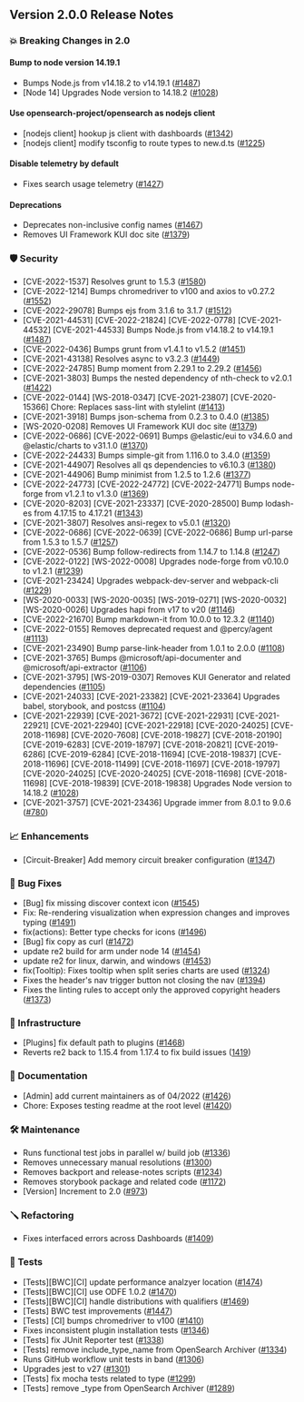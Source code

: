 ## Version 2.0.0 Release Notes

### 💥 Breaking Changes in 2.0

#### Bump to node version 14.19.1
* Bumps Node.js from v14.18.2 to v14.19.1 ([#1487](https://github.com/opensearch-project/OpenSearch-Dashboards/pull/1487))
* [Node 14] Upgrades Node version to 14.18.2 ([#1028](https://github.com/opensearch-project/OpenSearch-Dashboards/pull/1028))

#### Use opensearch-project/opensearch as nodejs client
* [nodejs client] hookup js client with dashboards ([#1342](https://github.com/opensearch-project/OpenSearch-Dashboards/pull/1342))
* [nodejs client] modify tsconfig to route types to new.d.ts ([#1225](https://github.com/opensearch-project/OpenSearch-Dashboards/pull/1255))

#### Disable telemetry by default
* Fixes search usage telemetry ([#1427](https://github.com/opensearch-project/OpenSearch-Dashboards/pull/1427))

#### Deprecations
* Deprecates non-inclusive config names ([#1467](https://github.com/opensearch-project/OpenSearch-Dashboards/pull/1467))
* Removes UI Framework KUI doc site ([#1379](https://github.com/opensearch-project/OpenSearch-Dashboards/pull/1379))

### 🛡 Security
* [CVE-2022-1537] Resolves grunt to 1.5.3 ([#1580](https://github.com/opensearch-project/OpenSearch-Dashboards/pull/1580))
* [CVE-2022-1214] Bumps chromedriver to v100 and axios to v0.27.2 ([#1552](https://github.com/opensearch-project/OpenSearch-Dashboards/pull/1552))
* [CVE-2022-29078] Bumps ejs from 3.1.6 to 3.1.7 ([#1512](https://github.com/opensearch-project/OpenSearch-Dashboards/pull/1512))
* [CVE-2021-44531] [CVE-2022-21824] [CVE-2022-0778] [CVE-2021-44532] [CVE-2021-44533] Bumps Node.js from v14.18.2 to v14.19.1 ([#1487](https://github.com/opensearch-project/OpenSearch-Dashboards/pull/1487))
* [CVE-2022-0436] Bumps grunt from v1.4.1 to v1.5.2 ([#1451](https://github.com/opensearch-project/OpenSearch-Dashboards/pull/1451))
* [CVE-2021-43138] Resolves async to v3.2.3 ([#1449](https://github.com/opensearch-project/OpenSearch-Dashboards/pull/1449))
* [CVE-2022-24785] Bump moment from 2.29.1 to 2.29.2 ([#1456](https://github.com/opensearch-project/OpenSearch-Dashboards/pull/1456))
* [CVE-2021-3803] Bumps the nested dependency of nth-check to v2.0.1 ([#1422](https://github.com/opensearch-project/OpenSearch-Dashboards/pull/1422))
* [CVE-2022-0144] [WS-2018-0347] [CVE-2021-23807] [CVE-2020-15366] Chore: Replaces sass-lint with stylelint ([#1413](https://github.com/opensearch-project/OpenSearch-Dashboards/pull/1413))
* [CVE-2021-3918] Bumps json-schema from 0.2.3 to 0.4.0 ([#1385](https://github.com/opensearch-project/OpenSearch-Dashboards/pull/1385))
* [WS-2020-0208] Removes UI Framework KUI doc site ([#1379](https://github.com/opensearch-project/OpenSearch-Dashboards/pull/1379))
* [CVE-2022-0686] [CVE-2022-0691] Bumps @elastic/eui to v34.6.0 and @elastic/charts to v31.1.0 ([#1370](https://github.com/opensearch-project/OpenSearch-Dashboards/pull/1370))
* [CVE-2022-24433] Bumps simple-git from 1.116.0 to 3.4.0 ([#1359](https://github.com/opensearch-project/OpenSearch-Dashboards/pull/1359))
* [CVE-2021-44907] Resolves all qs dependencies to v6.10.3 ([#1380](https://github.com/opensearch-project/OpenSearch-Dashboards/pull/1380))
* [CVE-2021-44906] Bump minimist from 1.2.5 to 1.2.6 ([#1377](https://github.com/opensearch-project/OpenSearch-Dashboards/pull/1377))
* [CVE-2022-24773] [CVE-2022-24772] [CVE-2022-24771] Bumps node-forge from v1.2.1 to v1.3.0 ([#1369](https://github.com/opensearch-project/OpenSearch-Dashboards/pull/1369))
* [CVE-2020-8203] [CVE-2021-23337] [CVE-2020-28500] Bump lodash-es from 4.17.15 to 4.17.21 ([#1343](https://github.com/opensearch-project/OpenSearch-Dashboards/pull/1343))
* [CVE-2021-3807] Resolves ansi-regex to v5.0.1 ([#1320](https://github.com/opensearch-project/OpenSearch-Dashboards/pull/1320))
* [CVE-2022-0686] [CVE-2022-0639] [CVE-2022-0686] Bump url-parse from 1.5.3 to 1.5.7 ([#1257](https://github.com/opensearch-project/OpenSearch-Dashboards/pull/1257))
* [CVE-2022-0536] Bump follow-redirects from 1.14.7 to 1.14.8 ([#1247](https://github.com/opensearch-project/OpenSearch-Dashboards/pull/1247))
* [CVE-2022-0122] [WS-2022-0008] Upgrades node-forge from v0.10.0 to v1.2.1 ([#1239](https://github.com/opensearch-project/OpenSearch-Dashboards/pull/1239))
* [CVE-2021-23424] Upgrades webpack-dev-server and webpack-cli ([#1229](https://github.com/opensearch-project/OpenSearch-Dashboards/pull/1229))
* [WS-2020-0033] [WS-2020-0035] [WS-2019-0271] [WS-2020-0032] [WS-2020-0026] Upgrades hapi from v17 to v20 ([#1146](https://github.com/opensearch-project/OpenSearch-Dashboards/pull/1146))
* [CVE-2022-21670] Bump markdown-it from 10.0.0 to 12.3.2 ([#1140](https://github.com/opensearch-project/OpenSearch-Dashboards/pull/1140))
* [CVE-2022-0155] Removes deprecated request and @percy/agent ([#1113](https://github.com/opensearch-project/OpenSearch-Dashboards/pull/1113))
* [CVE-2021-23490] Bump parse-link-header from 1.0.1 to 2.0.0 ([#1108](https://github.com/opensearch-project/OpenSearch-Dashboards/pull/1108))
* [CVE-2021-3765] Bumps @microsoft/api-documenter and @microsoft/api-extractor ([#1106](https://github.com/opensearch-project/OpenSearch-Dashboards/pull/1106))
* [CVE-2021-3795] [WS-2019-0307] Removes KUI Generator and related dependencies ([#1105](https://github.com/opensearch-project/OpenSearch-Dashboards/pull/1105))
* [CVE-2021-24033] [CVE-2021-23382] [CVE-2021-23364] Upgrades babel, storybook, and postcss ([#1104](https://github.com/opensearch-project/OpenSearch-Dashboards/pull/1104))
* [CVE-2021-22939] [CVE-2021-3672] [CVE-2021-22931] [CVE-2021-22921] [CVE-2021-22940] [CVE-2021-22918] [CVE-2020-24025] [CVE-2018-11698] [CVE-2020-7608] [CVE-2018-19827] [CVE-2018-20190] [CVE-2019-6283] [CVE-2019-18797] [CVE-2018-20821] [CVE-2019-6286] [CVE-2019-6284] [CVE-2018-11694] [CVE-2018-19837] [CVE-2018-11696] [CVE-2018-11499] [CVE-2018-11697] [CVE-2018-19797] [CVE-2020-24025] [CVE-2020-24025] [CVE-2018-11698] [CVE-2018-11698] [CVE-2018-19839] [CVE-2018-19838] Upgrades Node version to 14.18.2 ([#1028](https://github.com/opensearch-project/OpenSearch-Dashboards/pull/1028))
* [CVE-2021-3757] [CVE-2021-23436] Upgrade immer from 8.0.1 to 9.0.6 ([#780](https://github.com/opensearch-project/OpenSearch-Dashboards/pull/780))

### 📈 Enhancements
* [Circuit-Breaker] Add memory circuit breaker configuration ([#1347](https://github.com/opensearch-project/OpenSearch-Dashboards/pull/1347))

### 🐛 Bug Fixes
* [Bug] fix missing discover context icon ([#1545](https://github.com/opensearch-project/OpenSearch-Dashboards/pull/1545))
* Fix: Re-rendering visualization when expression changes and improves typing ([#1491](https://github.com/opensearch-project/OpenSearch-Dashboards/pull/1491))
* fix(actions): Better type checks for icons ([#1496](https://github.com/opensearch-project/OpenSearch-Dashboards/pull/1496))
* [Bug] fix copy as curl ([#1472](https://github.com/opensearch-project/OpenSearch-Dashboards/pull/1472))
* update re2 build for arm under node 14 ([#1454](https://github.com/opensearch-project/OpenSearch-Dashboards/pull/1454))
* update re2 for linux, darwin, and windows ([#1453](https://github.com/opensearch-project/OpenSearch-Dashboards/pull/1453))
* fix(Tooltip): Fixes tooltip when split series charts are used ([#1324](https://github.com/opensearch-project/OpenSearch-Dashboards/pull/1324))
* Fixes the header's nav trigger button not closing the nav ([#1394](https://github.com/opensearch-project/OpenSearch-Dashboards/pull/1394))
* Fixes the linting rules to accept only the approved copyright headers ([#1373](https://github.com/opensearch-project/OpenSearch-Dashboards/pull/1373))

### 🚞 Infrastructure
* [Plugins] fix default path to plugins ([#1468](https://github.com/opensearch-project/OpenSearch-Dashboards/pull/1468))
* Reverts re2 back to 1.15.4 from 1.17.4 to fix build issues ([1419](https://github.com/opensearch-project/OpenSearch-Dashboards/pull/1419))

### 📝 Documentation
* [Admin] add current maintainers as of 04/2022 ([#1426](https://github.com/opensearch-project/OpenSearch-Dashboards/pull/1426))
* Chore: Exposes testing readme at the root level ([#1420](https://github.com/opensearch-project/OpenSearch-Dashboards/pull/1420))

### 🛠 Maintenance
* Runs functional test jobs in parallel w/ build job ([#1336](https://github.com/opensearch-project/OpenSearch-Dashboards/pull/1356))
* Removes unnecessary manual resolutions ([#1300](https://github.com/opensearch-project/OpenSearch-Dashboards/pull/1300))
* Removes backport and release-notes scripts ([#1234](https://github.com/opensearch-project/OpenSearch-Dashboards/pull/1234))
* Removes storybook package and related code ([#1172](https://github.com/opensearch-project/OpenSearch-Dashboards/pull/1172))
* [Version] Increment to 2.0 ([#973](https://github.com/opensearch-project/OpenSearch-Dashboards/pull/973/files))

### 🪛 Refactoring
* Fixes interfaced errors across Dashboards ([#1409](https://github.com/opensearch-project/OpenSearch-Dashboards/pull/1409))

### 🔩 Tests
* [Tests][BWC][CI] update performance analzyer location ([#1474](https://github.com/opensearch-project/OpenSearch-Dashboards/pull/1474))
* [Tests][BWC][CI] use ODFE 1.0.2 ([#1470](https://github.com/opensearch-project/OpenSearch-Dashboards/pull/1470))
* [Tests][BWC][CI] handle distributions with qualifiers ([#1469](https://github.com/opensearch-project/OpenSearch-Dashboards/pull/1469))
* [Tests] BWC test improvements ([#1447](https://github.com/opensearch-project/OpenSearch-Dashboards/pull/1447))
* [Tests] [CI] bumps chromedriver to v100 ([#1410](https://github.com/opensearch-project/OpenSearch-Dashboards/pull/1410))
* Fixes inconsistent plugin installation tests ([#1346](https://github.com/opensearch-project/OpenSearch-Dashboards/pull/1346))
* [Tests] fix JUnit Reporter test ([#1338](https://github.com/opensearch-project/OpenSearch-Dashboards/pull/1338))
* [Tests] remove include_type_name from OpenSearch Archiver ([#1334](https://github.com/opensearch-project/OpenSearch-Dashboards/pull/1334))
* Runs GitHub workflow unit tests in band ([#1306](https://github.com/opensearch-project/OpenSearch-Dashboards/pull/1306))
* Upgrades jest to v27 ([#1301](https://github.com/opensearch-project/OpenSearch-Dashboards/pull/1301))
* [Tests] fix mocha tests related to type ([#1299](https://github.com/opensearch-project/OpenSearch-Dashboards/pull/1299))
* [Tests] remove _type from OpenSearch Archiver ([#1289](https://github.com/opensearch-project/OpenSearch-Dashboards/pull/1289))
